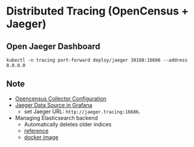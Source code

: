# Distributed Tracing (OpenCensus + Jaeger)
## Open Jaeger Dashboard
```bash=
kubectl -n tracing port-forward deploy/jaeger 30188:16686 --address 0.0.0.0
```
## Note
- [Opencensus Collector Configuration](https://github.com/census-instrumentation/opencensus-service/blob/master/exporter/README.md)
- [Jaeger Data Source in Grafana](https://grafana.com/docs/grafana/latest/datasources/jaeger/)
    - set Jaeger URL: `http://jaeger.tracing:16686`.
- Managing Elasticsearch backend
    - Automatically deletes older indices
    - [reference](https://github.com/jaegertracing/jaeger/tree/master/plugin/storage/es)
    - [docker image](https://hub.docker.com/r/jaegertracing/jaeger-es-index-cleaner)